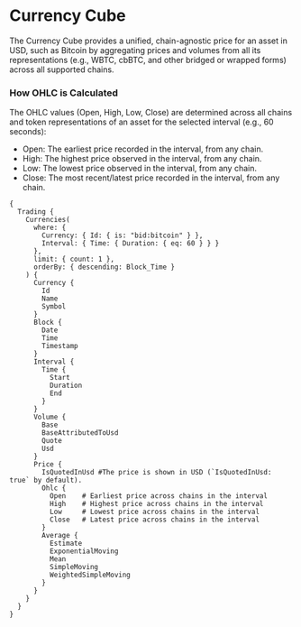 # Currency Cube

The Currency Cube provides a unified, chain-agnostic price for an asset in USD, such as Bitcoin by aggregating prices and volumes from all its representations (e.g., WBTC, cbBTC, and other bridged or wrapped forms) across all supported chains.

### How OHLC is Calculated

The OHLC values (Open, High, Low, Close) are determined across all chains and token representations of an asset for the selected interval (e.g., 60 seconds):

- Open: The earliest price recorded in the interval, from any chain.
- High: The highest price observed in the interval, from any chain.
- Low: The lowest price observed in the interval, from any chain.
- Close: The most recent/latest price recorded in the interval, from any chain.

```
{
  Trading {
    Currencies(
      where: {
        Currency: { Id: { is: "bid:bitcoin" } },
        Interval: { Time: { Duration: { eq: 60 } } }
      },
      limit: { count: 1 },
      orderBy: { descending: Block_Time }
    ) {
      Currency {
        Id
        Name
        Symbol
      }
      Block {
        Date
        Time
        Timestamp
      }
      Interval {
        Time {
          Start
          Duration
          End
        }
      }
      Volume {
        Base
        BaseAttributedToUsd
        Quote
        Usd
      }
      Price {
        IsQuotedInUsd #The price is shown in USD (`IsQuotedInUsd: true` by default).
        Ohlc {
          Open    # Earliest price across chains in the interval
          High    # Highest price across chains in the interval
          Low     # Lowest price across chains in the interval
          Close   # Latest price across chains in the interval
        }
        Average {
          Estimate
          ExponentialMoving
          Mean
          SimpleMoving
          WeightedSimpleMoving
        }
      }
    }
  }
}


```
